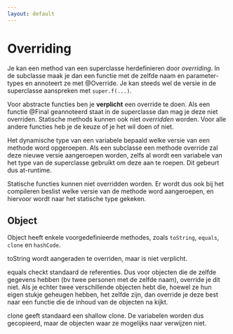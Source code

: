 ```yaml
---
layout: default
---
```


# Overriding

Je kan een method van een superclasse herdefinieren door *overriding*. In de subclasse maak je dan een functie met de zelfde naam en parameter-types en annoteert ze met @Override. Je kan steeds wel de versie in de superclasse aanspreken met `super.f(...)`.

Voor abstracte functies ben je **verplicht** een override te doen. Als een functie @Final geannoteerd staat in de superclasse dan mag je deze niet overriden. Statische methods kunnen ook niet *overridden* worden. Voor alle andere functies heb je de keuze of je het wil doen of niet.

Het dynamische type van een variabele bepaald welke versie van een methode word opgeroepen. Als een subclasse een methode override zal deze nieuwe versie aangeroepen worden, zelfs al wordt een variabele van het type van de superclasse gebruikt om deze aan te roepen. Dit gebeurt dus at-runtime.

Statische functies kunnen niet overridden worden. Er wordt dus ook bij het compileren beslist welke versie van de methode word aangeroepen, en hiervoor wordt naar het statische type gekeken.

<!--more-->

## Object

Object heeft enkele voorgedefinieerde methodes, zoals `toString`, `equals`, `clone` en `hashCode`.

toString wordt aangeraden te overriden, maar is niet verplicht.

equals checkt standaard de referenties. Dus voor objecten die de zelfde gegevens hebben (bv twee personen met de zelfde naam), override je dit niet. Als je echter twee verschillende objecten hebt die, hoewel ze hun eigen stukje geheugen hebben, het zelfde zijn, dan override je deze best naar een functie die de inhoud van de objecten na kijkt.

clone geeft standaard een shallow clone. De variabelen worden dus gecopieerd, maar de objecten waar ze mogelijks naar verwijzen niet.
